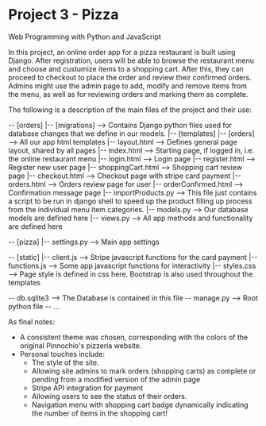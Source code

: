# Project 3 - Pizza

Web Programming with Python and JavaScript

In this project, an online order app for a pizza restaurant is built using Django. After registration, users will be able to browse the restaurant menu and choose and custumize items to a shopping cart. After this, they can proceed to checkout to place the order and review their confirmed orders. Admins might use the admin page to add, modify and remove items from the menu, as well as for reviewing orders and marking them as complete.

The following is a description of the main files of the project and their use:

-- [orders]
  |-- [migrations] --> Contains Django python files used for database changes that we define in our models.
  |-- [templates]
    |-- [orders] --> All our app html templates
      |-- layout.html   --> Defines general page layout, shared by all pages
      |-- index.html    --> Starting page, if logged in, i.e. the online restaurant menu
      |-- login.html    --> Login page
      |-- register.html --> Register new user page
      |-- shoppingCart.html --> Shopping cart review page
      |-- checkout.html --> Checkout page with stripe card payment
      |-- orders.html   --> Orders review page for user
      |-- orderConfirmed.html --> Confirmation message page
  |-- importProducts.py --> This file just contains a script to be run in django shell to speed up the product filling up process from the individual menu item categories.
  |-- models.py --> Our database models are defined here
  |-- views.py --> All app methods and functionality are defined here   
      
-- [pizza]
  |-- settings.py --> Main app settings

-- [static]
  |-- client.js --> Stripe javascript functions for the card payment
  |-- functions.js --> Some app javascript functions for interactivity
  |-- styles.css --> Page style is defined in css here. Bootstrap is also used throughout the templates
  
-- db.sqlite3 --> The Database is contained in this file
-- manage.py --> Root python file
-- ...

As final notes:
* A consistent theme was chosen, corresponding with the colors of the original Pinnochio's pizzeria website.
* Personal touches include:
    * The style of the site. 
    * Allowing site admins to mark orders (shopping carts) as complete or pending from a modified version of the admin page
    * Stripe API integration for payment
    * Allowing users to see the status of their orders.
    * Navigation menu with shopping cart badge dynamically indicating the number of items in the shopping cart!
